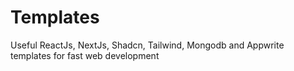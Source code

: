 # Templates
Useful ReactJs, NextJs, Shadcn, Tailwind, Mongodb and Appwrite templates for fast web development
